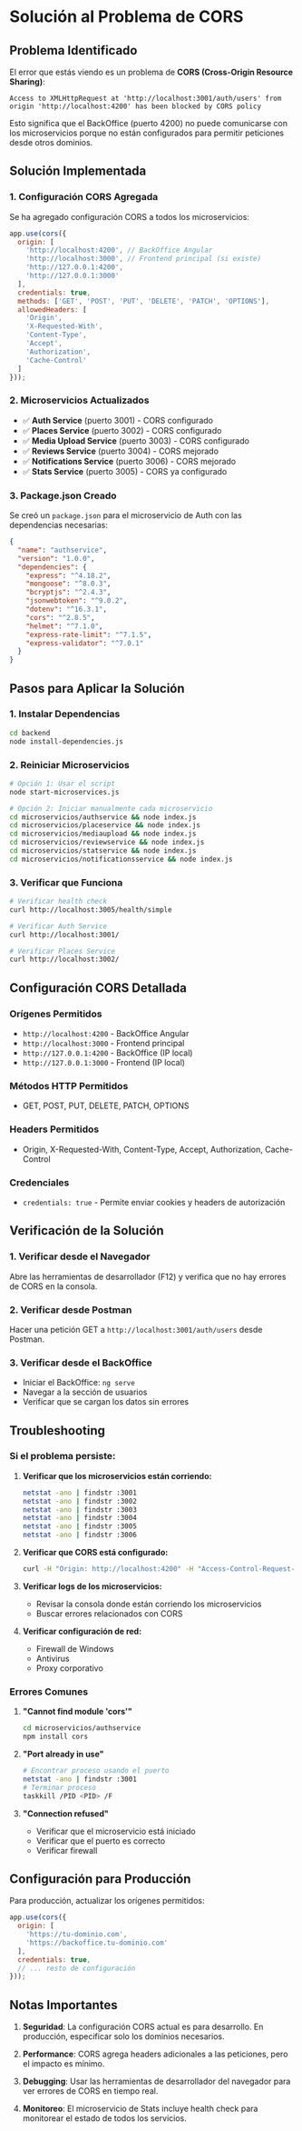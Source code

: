 # Solución al Problema de CORS

## Problema Identificado

El error que estás viendo es un problema de **CORS (Cross-Origin Resource Sharing)**:

```
Access to XMLHttpRequest at 'http://localhost:3001/auth/users' from origin 'http://localhost:4200' has been blocked by CORS policy
```

Esto significa que el BackOffice (puerto 4200) no puede comunicarse con los microservicios porque no están configurados para permitir peticiones desde otros dominios.

## Solución Implementada

### 1. Configuración CORS Agregada

Se ha agregado configuración CORS a todos los microservicios:

```javascript
app.use(cors({
  origin: [
    'http://localhost:4200', // BackOffice Angular
    'http://localhost:3000', // Frontend principal (si existe)
    'http://127.0.0.1:4200',
    'http://127.0.0.1:3000'
  ],
  credentials: true,
  methods: ['GET', 'POST', 'PUT', 'DELETE', 'PATCH', 'OPTIONS'],
  allowedHeaders: [
    'Origin',
    'X-Requested-With',
    'Content-Type',
    'Accept',
    'Authorization',
    'Cache-Control'
  ]
}));
```

### 2. Microservicios Actualizados

- ✅ **Auth Service** (puerto 3001) - CORS configurado
- ✅ **Places Service** (puerto 3002) - CORS configurado  
- ✅ **Media Upload Service** (puerto 3003) - CORS configurado
- ✅ **Reviews Service** (puerto 3004) - CORS mejorado
- ✅ **Notifications Service** (puerto 3006) - CORS mejorado
- ✅ **Stats Service** (puerto 3005) - CORS ya configurado

### 3. Package.json Creado

Se creó un `package.json` para el microservicio de Auth con las dependencias necesarias:

```json
{
  "name": "authservice",
  "version": "1.0.0",
  "dependencies": {
    "express": "^4.18.2",
    "mongoose": "^8.0.3",
    "bcryptjs": "^2.4.3",
    "jsonwebtoken": "^9.0.2",
    "dotenv": "^16.3.1",
    "cors": "^2.8.5",
    "helmet": "^7.1.0",
    "express-rate-limit": "^7.1.5",
    "express-validator": "^7.0.1"
  }
}
```

## Pasos para Aplicar la Solución

### 1. Instalar Dependencias

```bash
cd backend
node install-dependencies.js
```

### 2. Reiniciar Microservicios

```bash
# Opción 1: Usar el script
node start-microservices.js

# Opción 2: Iniciar manualmente cada microservicio
cd microservicios/authservice && node index.js
cd microservicios/placeservice && node index.js
cd microservicios/mediaupload && node index.js
cd microservicios/reviewservice && node index.js
cd microservicios/statservice && node index.js
cd microservicios/notificationsservice && node index.js
```

### 3. Verificar que Funciona

```bash
# Verificar health check
curl http://localhost:3005/health/simple

# Verificar Auth Service
curl http://localhost:3001/

# Verificar Places Service
curl http://localhost:3002/
```

## Configuración CORS Detallada

### Orígenes Permitidos
- `http://localhost:4200` - BackOffice Angular
- `http://localhost:3000` - Frontend principal
- `http://127.0.0.1:4200` - BackOffice (IP local)
- `http://127.0.0.1:3000` - Frontend (IP local)

### Métodos HTTP Permitidos
- GET, POST, PUT, DELETE, PATCH, OPTIONS

### Headers Permitidos
- Origin, X-Requested-With, Content-Type, Accept, Authorization, Cache-Control

### Credenciales
- `credentials: true` - Permite enviar cookies y headers de autorización

## Verificación de la Solución

### 1. Verificar desde el Navegador
Abre las herramientas de desarrollador (F12) y verifica que no hay errores de CORS en la consola.

### 2. Verificar desde Postman
Hacer una petición GET a `http://localhost:3001/auth/users` desde Postman.

### 3. Verificar desde el BackOffice
- Iniciar el BackOffice: `ng serve`
- Navegar a la sección de usuarios
- Verificar que se cargan los datos sin errores

## Troubleshooting

### Si el problema persiste:

1. **Verificar que los microservicios están corriendo:**
   ```bash
   netstat -ano | findstr :3001
   netstat -ano | findstr :3002
   netstat -ano | findstr :3003
   netstat -ano | findstr :3004
   netstat -ano | findstr :3005
   netstat -ano | findstr :3006
   ```

2. **Verificar que CORS está configurado:**
   ```bash
   curl -H "Origin: http://localhost:4200" -H "Access-Control-Request-Method: GET" -H "Access-Control-Request-Headers: X-Requested-With" -X OPTIONS http://localhost:3001/auth/users
   ```

3. **Verificar logs de los microservicios:**
   - Revisar la consola donde están corriendo los microservicios
   - Buscar errores relacionados con CORS

4. **Verificar configuración de red:**
   - Firewall de Windows
   - Antivirus
   - Proxy corporativo

### Errores Comunes

1. **"Cannot find module 'cors'"**
   ```bash
   cd microservicios/authservice
   npm install cors
   ```

2. **"Port already in use"**
   ```bash
   # Encontrar proceso usando el puerto
   netstat -ano | findstr :3001
   # Terminar proceso
   taskkill /PID <PID> /F
   ```

3. **"Connection refused"**
   - Verificar que el microservicio está iniciado
   - Verificar que el puerto es correcto
   - Verificar firewall

## Configuración para Producción

Para producción, actualizar los orígenes permitidos:

```javascript
app.use(cors({
  origin: [
    'https://tu-dominio.com',
    'https://backoffice.tu-dominio.com'
  ],
  credentials: true,
  // ... resto de configuración
}));
```

## Notas Importantes

1. **Seguridad**: La configuración CORS actual es para desarrollo. En producción, especificar solo los dominios necesarios.

2. **Performance**: CORS agrega headers adicionales a las peticiones, pero el impacto es mínimo.

3. **Debugging**: Usar las herramientas de desarrollador del navegador para ver errores de CORS en tiempo real.

4. **Monitoreo**: El microservicio de Stats incluye health check para monitorear el estado de todos los servicios. 
